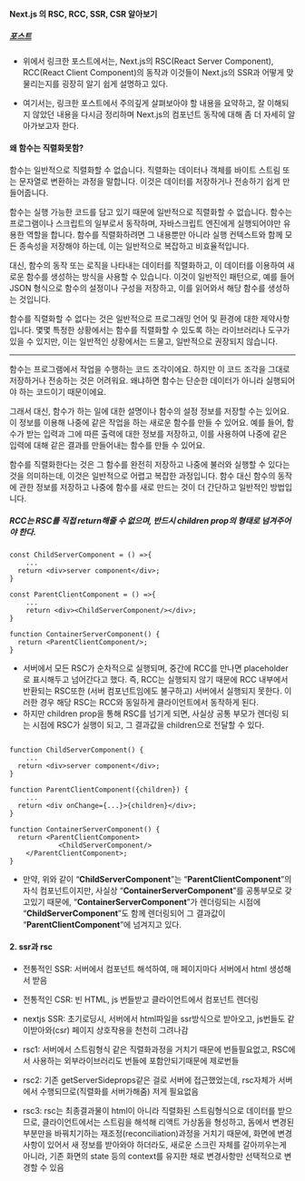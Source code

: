 
#### Next.js 의 RSC, RCC, SSR, CSR 알아보기

##### [포스트](https://velog.io/@2ast/React-%EC%84%9C%EB%B2%84-%EC%BB%B4%ED%8F%AC%EB%84%8C%ED%8A%B8React-Server-Component%EC%97%90-%EB%8C%80%ED%95%9C-%EA%B3%A0%EC%B0%B0)

- 위에서 링크한 포스트에서는, Next.js의 RSC(React Server Component), RCC(React Client Component)의 동작과 이것들이 Next.js의 SSR과 어떻게 맞물리는지를 굉장히 알기 쉽게 설명하고 있다.

- 여기서는, 링크한 포스트에서 주의깊게 살펴보아야 할 내용을 요약하고, 잘 이해되지 않았던 내용을 다시금 정리하며 Next.js의 컴포넌트 동작에 대해 좀 더 자세히 알아가보고자 한다.

#### 왜 함수는 직렬화못함?

함수는 일반적으로 직렬화할 수 없습니다. 직렬화는 데이터나 객체를 바이트 스트림 또는 문자열로 변환하는 과정을 말합니다. 이것은 데이터를 저장하거나 전송하기 쉽게 만들어줍니다.

함수는 실행 가능한 코드를 담고 있기 때문에 일반적으로 직렬화할 수 없습니다. 함수는 프로그램이나 스크립트의 일부로서 동작하며, 자바스크립트 엔진에게 실행되어야만 유용한 역할을 합니다. 함수를 직렬화하려면 그 내용뿐만 아니라 실행 컨텍스트와 함께 모든 종속성을 저장해야 하는데, 이는 일반적으로 복잡하고 비효율적입니다.

대신, 함수의 동작 또는 로직을 나타내는 데이터를 직렬화하고, 이 데이터를 이용하여 새로운 함수를 생성하는 방식을 사용할 수 있습니다. 이것이 일반적인 패턴으로, 예를 들어 JSON 형식으로 함수의 설정이나 구성을 저장하고, 이를 읽어와서 해당 함수를 생성하는 것입니다.

함수를 직렬화할 수 없다는 것은 일반적으로 프로그래밍 언어 및 환경에 대한 제약사항입니다. 몇몇 특정한 상황에서는 함수를 직렬화할 수 있도록 하는 라이브러리나 도구가 있을 수 있지만, 이는 일반적인 상황에서는 드물고, 일반적으로 권장되지 않습니다.

---

함수는 프로그램에서 작업을 수행하는 코드 조각이에요. 하지만 이 코드 조각을 그대로 저장하거나 전송하는 것은 어려워요. 왜냐하면 함수는 단순한 데이터가 아니라 실행되어야 하는 코드이기 때문이에요.

그래서 대신, 함수가 하는 일에 대한 설명이나 함수의 설정 정보를 저장할 수는 있어요. 이 정보를 이용해 나중에 같은 작업을 하는 새로운 함수를 만들 수 있어요. 예를 들어, 함수가 받는 입력과 그에 따른 출력에 대한 정보를 저장하고, 이를 사용하여 나중에 같은 입력에 대해 같은 결과를 만들어내는 함수를 만들 수 있어요.

함수를 직렬화한다는 것은 그 함수를 완전히 저장하고 나중에 불러와 실행할 수 있다는 것을 의미하는데, 이것은 일반적으로 어렵고 복잡한 과정입니다. 함수 대신 함수의 동작에 관한 정보를 저장하고 나중에 함수를 새로 만드는 것이 더 간단하고 일반적인 방법입니다.


##### RCC는 RSC를 직접 return해줄 수 없으며, 반드시 children prop의 형태로 넘겨주어야 한다.
```tsx
const ChildServerComponent = () =>{
	...
  return <div>server component</div>;
}

const ParentClientComponent = () =>{
	...
	return <div><ChildServerComponent/></div>;
}

function ContainerServerComponent() {
  return <ParentClientComponent/>;
}
```

- 서버에서 모든 RSC가 순차적으로 실행되며, 중간에 RCC를 만나면 placeholder로 표시해두고 넘어간다고 했다. 즉, RCC는 실행되지 않기 때문에 RCC 내부에서 반환되는 RSC또한 (서버 컴포넌트임에도 불구하고) 서버에서 실행되지 못한다. 이러한 경우 해당 RSC는 RCC와 동일하게 클라이언트에서 동작하게 된다.
- 하지만 children prop을 통해 RSC를 넘기게 되면, 사실상 공통 부모가 렌더링 되는 시점에 RSC가 실행이 되고, 그 결과값을 children으로 전달할 수 있다.

```tsx

function ChildServerComponent() {
	...
  return <div>server component</div>;
}

function ParentClientComponent({children}) {
	...
  return <div onChange={...}>{children}</div>;
}

function ContainerServerComponent() {
  return <ParentClientComponent>
			<ChildServerComponent/>
	</ParentClientComponent>;
}
```

- 만약, 위와 같이 “**ChildServerComponent**”는 “**ParentClientComponent**”의 자식 컴포넌트이지만, 사실상 “**ContainerServerComponent**”를 공통부모로 갖고있기 때문에, “**ContainerServerComponent**”가 렌더링되는 시점에 “**ChildServerComponent**”도 함께 렌더링되어 그 결과값이 “**ParentClientComponent**”에 넘겨지고 있다.



#### 2. ssr과 rsc
- 전통적인 SSR: 서버에서 컴포넌트 해석하여, 매 페이지마다 서버에서 html 생성해서 받음
- 전통적인 CSR: 빈 HTML, js 번들받고 클라이언트에서 컴포넌트 렌더링
- nextjs SSR: 초기로딩시, 서버에서 html파일을 ssr방식으로 받아오고, js번들도 같이받아와(csr) 페이지 상호작용을 천천히 그려나감

- rsc1: 서버에서 스트림형식 같은 직렬화과정을 거치기 때문에 번들필요없고, RSC에서 사용하는 외부라이브러리도 번들에 포함안되기때문에 제로번들
- rsc2: 기존 getServerSideprops같은 걸로 서버에 접근했었는데, rsc자체가 서버에서 수행되므로(직렬화를 서버가해줌) 저게 필요없음
- rsc3: rsc는 최종결과물이 html이 아니라 직렬화된 스트림형식으로 데이터를 받으므로, 클라이언트에서는 스트림을 해석해 리액트 가상돔을 형성하고, 돔에서 변경된 부분만을 바꿔치기하는 재조정(reconciliation)과정을 거치기 때문에, 화면에 변경사항이 있어서 새 정보를 받아와야 하더라도, 새로운 스크린 자체를 갈아끼우는게 아니라, 기존 화면의 state 등의 context를 유지한 채로 변경사항만 선택적으로 변경할 수 있음